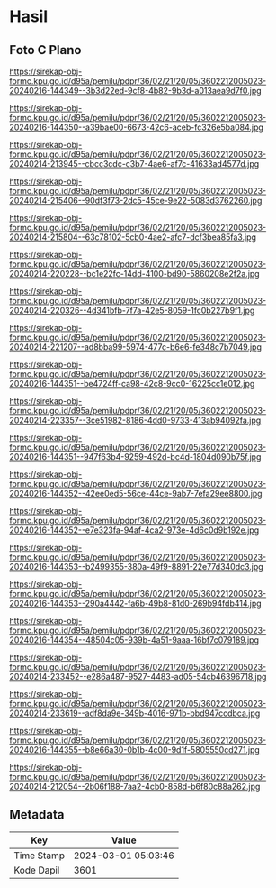 # Hasil

## Foto C Plano

https://sirekap-obj-formc.kpu.go.id/d95a/pemilu/pdpr/36/02/21/20/05/3602212005023-20240216-144349--3b3d22ed-9cf8-4b82-9b3d-a013aea9d7f0.jpg

https://sirekap-obj-formc.kpu.go.id/d95a/pemilu/pdpr/36/02/21/20/05/3602212005023-20240216-144350--a39bae00-6673-42c6-aceb-fc326e5ba084.jpg

https://sirekap-obj-formc.kpu.go.id/d95a/pemilu/pdpr/36/02/21/20/05/3602212005023-20240214-213945--cbcc3cdc-c3b7-4ae6-af7c-41633ad4577d.jpg

https://sirekap-obj-formc.kpu.go.id/d95a/pemilu/pdpr/36/02/21/20/05/3602212005023-20240214-215406--90df3f73-2dc5-45ce-9e22-5083d3762260.jpg

https://sirekap-obj-formc.kpu.go.id/d95a/pemilu/pdpr/36/02/21/20/05/3602212005023-20240214-215804--63c78102-5cb0-4ae2-afc7-dcf3bea85fa3.jpg

https://sirekap-obj-formc.kpu.go.id/d95a/pemilu/pdpr/36/02/21/20/05/3602212005023-20240214-220228--bc1e22fc-14dd-4100-bd90-5860208e2f2a.jpg

https://sirekap-obj-formc.kpu.go.id/d95a/pemilu/pdpr/36/02/21/20/05/3602212005023-20240214-220326--4d341bfb-7f7a-42e5-8059-1fc0b227b9f1.jpg

https://sirekap-obj-formc.kpu.go.id/d95a/pemilu/pdpr/36/02/21/20/05/3602212005023-20240214-221207--ad8bba99-5974-477c-b6e6-fe348c7b7049.jpg

https://sirekap-obj-formc.kpu.go.id/d95a/pemilu/pdpr/36/02/21/20/05/3602212005023-20240216-144351--be4724ff-ca98-42c8-9cc0-16225cc1e012.jpg

https://sirekap-obj-formc.kpu.go.id/d95a/pemilu/pdpr/36/02/21/20/05/3602212005023-20240214-223357--3ce51982-8186-4dd0-9733-413ab94092fa.jpg

https://sirekap-obj-formc.kpu.go.id/d95a/pemilu/pdpr/36/02/21/20/05/3602212005023-20240216-144351--947f63b4-9259-492d-bc4d-1804d090b75f.jpg

https://sirekap-obj-formc.kpu.go.id/d95a/pemilu/pdpr/36/02/21/20/05/3602212005023-20240216-144352--42ee0ed5-56ce-44ce-9ab7-7efa29ee8800.jpg

https://sirekap-obj-formc.kpu.go.id/d95a/pemilu/pdpr/36/02/21/20/05/3602212005023-20240216-144352--e7e323fa-94af-4ca2-973e-4d6c0d9b192e.jpg

https://sirekap-obj-formc.kpu.go.id/d95a/pemilu/pdpr/36/02/21/20/05/3602212005023-20240216-144353--b2499355-380a-49f9-8891-22e77d340dc3.jpg

https://sirekap-obj-formc.kpu.go.id/d95a/pemilu/pdpr/36/02/21/20/05/3602212005023-20240216-144353--290a4442-fa6b-49b8-81d0-269b94fdb414.jpg

https://sirekap-obj-formc.kpu.go.id/d95a/pemilu/pdpr/36/02/21/20/05/3602212005023-20240216-144354--48504c05-939b-4a51-9aaa-16bf7c079189.jpg

https://sirekap-obj-formc.kpu.go.id/d95a/pemilu/pdpr/36/02/21/20/05/3602212005023-20240214-233452--e286a487-9527-4483-ad05-54cb46396718.jpg

https://sirekap-obj-formc.kpu.go.id/d95a/pemilu/pdpr/36/02/21/20/05/3602212005023-20240214-233619--adf8da9e-349b-4016-971b-bbd947ccdbca.jpg

https://sirekap-obj-formc.kpu.go.id/d95a/pemilu/pdpr/36/02/21/20/05/3602212005023-20240216-144355--b8e66a30-0b1b-4c00-9d1f-5805550cd271.jpg

https://sirekap-obj-formc.kpu.go.id/d95a/pemilu/pdpr/36/02/21/20/05/3602212005023-20240214-212054--2b06f188-7aa2-4cb0-858d-b6f80c88a262.jpg


## Metadata

| Key        | Value               |
| ---------- | ------------------- |
| Time Stamp | 2024-03-01 05:03:46 |
| Kode Dapil | 3601                |




